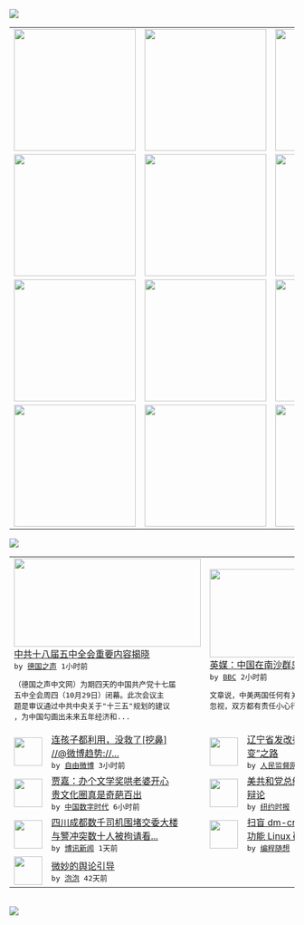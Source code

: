 

<a href="https://github.com/greatfire/z/raw/master/FreeBrowser.apk"><img src="https://raw.githubusercontent.com/greatfire/wiki/master/x/header.png" /></a><table><tr><td width="262" align="center" valign="center"><a href="https://github.com/greatfire/wiki/wiki/nyt" title="纽约时报中文网 国际纵览"><img src="https://raw.githubusercontent.com/greatfire/wiki/master/x/nyt_flag.png" width="215"/></a></td><td width="262" align="center" valign="center"><a href="https://github.com/greatfire/wiki/wiki/dw" title=""><img src="https://raw.githubusercontent.com/greatfire/wiki/master/x/dw_flag.png" width="215"/></a></td><td width="262" align="center" valign="center"><a href="https://github.com/greatfire/wiki/wiki/rmjd" title=""><img src="https://raw.githubusercontent.com/greatfire/wiki/master/x/rmjd_flag.png" width="215"/></a></td></tr><tr><td width="262" align="center" valign="center"><a href="https://github.com/paopaonetizen/website" title="泡泡 - 未经审查的互联网信息"><img src="https://raw.githubusercontent.com/greatfire/wiki/master/x/pp_flag.png" width="215"/></a></td><td width="262" align="center" valign="center"><a href="https://github.com/getlantern/mirror" title="以及自由微博和GreatFire.org官方中文论坛"><img src="https://raw.githubusercontent.com/greatfire/wiki/master/x/lantern_flag.png" width="215"/></a></td><td width="262" align="center" valign="center"><a href="https://github.com/cdtmirrors/m/" title=""><img src="https://raw.githubusercontent.com/greatfire/wiki/master/x/cdt_flag.png" width="215"/></a></td></tr><tr><td width="262" align="center" valign="center"><a href="https://github.com/program-think/blog" title="编程随想的博客"><img src="https://raw.githubusercontent.com/greatfire/wiki/master/x/pt_flag.png" width="215"/></a></td><td width="262" align="center" valign="center"><a href="https://github.com/greatfire/wiki/wiki/bbc" title=""><img src="https://raw.githubusercontent.com/greatfire/wiki/master/x/bbc_flag.png" width="215"/></a></td><td width="262" align="center" valign="center"><a href="https://github.com/freeweibo/s" title="自由微博 - 匿名和不受屏蔽的新浪微博搜索"><img src="https://raw.githubusercontent.com/greatfire/wiki/master/x/fw_flag.png" width="215"/></a></td></tr><tr><td width="262" align="center" valign="center"><a href="https://github.com/greatfire/wiki/wiki/google" title=""><img src="https://raw.githubusercontent.com/greatfire/wiki/master/x/google_flag.png" width="215"/></a></td><td width="262" align="center" valign="center"><a href="https://github.com/bxnews/boxun" title=""><img src="https://raw.githubusercontent.com/greatfire/wiki/master/x/bx_flag.png" width="215"/></a></td><td width="262" align="center" valign="center"><a href="https://github.com/greatfire/wiki/wiki/open-source" title="欢迎访问GreatFire.org开发者项目网站"><img src="https://raw.githubusercontent.com/greatfire/wiki/master/x/open-source_flag.png" width="215"/></a></td></tr></table><img src="https://raw.githubusercontent.com/greatfire/wiki/master/x/newsfeed text.png" /><table cols="4"><tr><td colspan="2" width="380"><a href="http://dw.com/p/1GwWp?maca=chi-GK-text-greatfire-all-chinese-15625-xml-mrss"><img src="http://www.dw.com/image/0,,17223476_302,00.jpg" width="330" height="156"/></a></br><a href="http://dw.com/p/1GwWp?maca=chi-GK-text-greatfire-all-chinese-15625-xml-mrss">中共十八届五中全会重要内容揭晓</a></br><kbd> by <a href="http://dw.de">德国之声</a> 1小时前 </kbd></br><pre>（德国之声中文网）为期四天的中国共产党十七届<br/>五中全会周四（10月29日）闭幕。此次会议主<br/>题是审议通过中共中央关于"十三五"规划的建议<br/>，为中国勾画出未来五年经济和...</pre></td><td colspan="2" width="380"><a href="http://www.bbc.com/zhongwen/simp/press_review/2015/10/151029_press_review"><img src="http://a.files.bbci.co.uk/worldservice/live/assets/images/2015/10/27/151027142308_south_china_sea_144x81_z_nocredit.jpg" width="330" height="156"/></a></br><a href="http://www.bbc.com/zhongwen/simp/press_review/2015/10/151029_press_review">英媒：中国在南沙群岛修人工岛缺乏战略逻辑</a></br><kbd> by <a href="http://www.bbc.co.uk/zhongwen/simp">BBC</a> 2小时前 </kbd></br><pre>文章说，中美两国任何有关动武的暗示都不应该被<br/>忽视，双方都有责任小心行事。</pre></td></tr><tr><td><img src="http://ww1.sinaimg.cn/large/d2d66f17gw1exhxkfqk5tj20hs0nqn18.jpg" width="50" height="50"/></td><td width="280"><a href="https://freeweibo.com/weibo/3903344844373058">连孩子都利用，没救了[挖鼻]<br/> //@微博趋势://...</a></br><kbd> by <a href="https://freeweibo.com/">自由微博</a> 3小时前 </kbd></td><td><img src="http://www.rmjdw.com/uploads/allimg/151029/0Q95B362-0.jpg" width="50" height="50"/></td><td width="280"><a href="http://www.rmjdw.com//fanfuqianshao/20151029/15225.html">辽宁省发改委书记张小普的“蜕<br/>变”之路 </a></br><kbd> by <a href="http://www.rmjdw.com/">人民监督网</a> 5小时前 </kbd></td></tr><tr><td><img src="http://chinadigitaltimes.net/chinese/files/2015/10/%E8%B0%AF%E8%BE%BE%E6%91%A9.jpg" width="50" height="50"/></td><td width="280"><a href="http://feedproxy.google.com/~r/chinadigitaltimes/yqjh/~3/k8I8BkNGGes/">贾嘉：办个文学奖哄老婆开心 <br/>贵文化圈真是奇葩百出</a></br><kbd> by <a href="http://chinadigitaltimes.net/chinese/">中国数字时代</a> 6小时前 </kbd></td><td><img src="http://static01.nyt.com/images/2015/10/29/us/20151029_DEBATE_HP-slide-7TSQ/20151029_DEBATE_HP-slide-7TSQ-articleLarge.jpg" width="50" height="50"/></td><td width="280"><a href="https://d3qlz4p8smvoli.cloudfront.net/usa/20151029/cc29debate/">美共和党总统参选人举行第三场<br/>辩论</a></br><kbd> by <a href="http://m.cn.nytimes.com/">纽约时报</a> 9小时前 </kbd></td></tr><tr><td><img src="http://www.boxun.com/news/images/2015/10/201510290132china1.jpg" width="50" height="50"/></td><td width="280"><a href="http://www.boxun.com/news/gb/china/2015/10/201510290132.shtml">四川成都数千司机围堵交委大楼<br/>与警冲突数十人被拘请看...</a></br><kbd> by <a href="http://www.boxun.com">博讯新闻</a> 1天前 </kbd></td><td><img src="https://raw.githubusercontent.com/greatfire/wiki/master/x/pt_logo.png" width="50" height="50"/></td><td width="280"><a href="http://feedproxy.google.com/~r/programthink/~3/k9TA0Sb7Q7o/dm-crypt-cryptsetup.html">扫盲 dm-crypt——多<br/>功能 Linux 磁盘...</a></br><kbd> by <a href="http://program-think.blogspot.com">编程随想</a> 2天前 </kbd></td></tr><tr><td><img src="https://raw.githubusercontent.com/greatfire/wiki/master/x/pp_logo.png" width="50" height="50"/></td><td width="280"><a href="https://pao-pao.net/article/626">微妙的舆论引导</a></br><kbd> by <a href="https://pao-pao.net">泡泡</a> 42天前 </kbd></td></table></br><a href="https://github.com/greatfire/z/raw/master/FreeBrowser.apk"><img src="https://raw.githubusercontent.com/greatfire/wiki/master/x/download app.png" /></a>